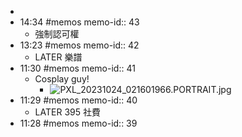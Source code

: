 -
- 14:34 #memos
  memo-id:: 43
	- 強制認可權
- 13:23 #memos
  memo-id:: 42
	- LATER  樂譜
- 11:30 #memos
  memo-id:: 41
	- Cosplay guy!
		- ![PXL_20231024_021601966.PORTRAIT.jpg](undefined)
- 11:29 #memos
  memo-id:: 40
	- LATER  395 社費
- 11:28 #memos
  memo-id:: 39